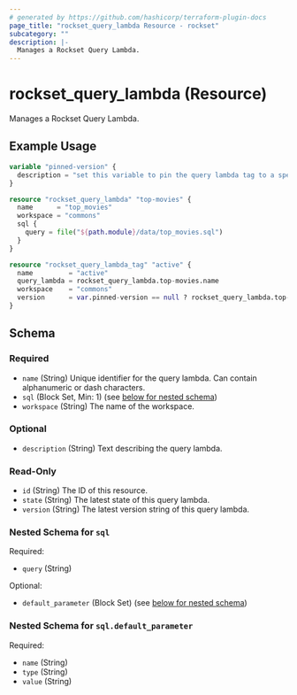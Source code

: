 ```yaml
---
# generated by https://github.com/hashicorp/terraform-plugin-docs
page_title: "rockset_query_lambda Resource - rockset"
subcategory: ""
description: |-
  Manages a Rockset Query Lambda.
---
```


# rockset_query_lambda (Resource)

Manages a Rockset Query Lambda.

## Example Usage

```terraform
variable "pinned-version" {
  description = "set this variable to pin the query lambda tag to a specific version"
}

resource "rockset_query_lambda" "top-movies" {
  name      = "top_movies"
  workspace = "commons"
  sql {
    query = file("${path.module}/data/top_movies.sql")
  }
}

resource "rockset_query_lambda_tag" "active" {
  name         = "active"
  query_lambda = rockset_query_lambda.top-movies.name
  workspace    = "commons"
  version      = var.pinned-version == null ? rockset_query_lambda.top-movies.version : var.pinned-version
}
```

<!-- schema generated by tfplugindocs -->
## Schema

### Required

- `name` (String) Unique identifier for the query lambda. Can contain alphanumeric or dash characters.
- `sql` (Block Set, Min: 1) (see [below for nested schema](#nestedblock--sql))
- `workspace` (String) The name of the workspace.

### Optional

- `description` (String) Text describing the query lambda.

### Read-Only

- `id` (String) The ID of this resource.
- `state` (String) The latest state of this query lambda.
- `version` (String) The latest version string of this query lambda.

<a id="nestedblock--sql"></a>
### Nested Schema for `sql`

Required:

- `query` (String)

Optional:

- `default_parameter` (Block Set) (see [below for nested schema](#nestedblock--sql--default_parameter))

<a id="nestedblock--sql--default_parameter"></a>
### Nested Schema for `sql.default_parameter`

Required:

- `name` (String)
- `type` (String)
- `value` (String)
